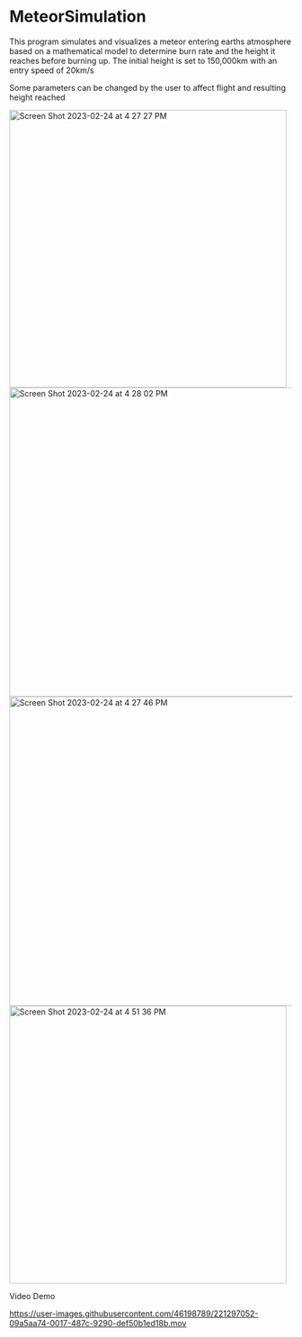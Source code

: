 # MeteorSimulation
This program simulates and visualizes a meteor entering earths atmosphere based on a mathematical model to determine burn rate and the height it reaches before burning up. The initial height is set to 150,000km with an entry speed of 20km/s


Some parameters can be changed by the user to affect flight and resulting height reached

<img width="493" alt="Screen Shot 2023-02-24 at 4 27 27 PM" src="https://user-images.githubusercontent.com/46198789/221297769-bf1f46cc-d224-4ec2-85cf-cdcd3fd33686.png">
<img width="549" alt="Screen Shot 2023-02-24 at 4 28 02 PM" src="https://user-images.githubusercontent.com/46198789/221297804-c16e6637-0399-431a-b14d-4f2ea746139c.png">
<img width="549" alt="Screen Shot 2023-02-24 at 4 27 46 PM" src="https://user-images.githubusercontent.com/46198789/221297781-28014912-dbc2-4f01-ab75-d3a34d713eed.png">
<img width="493" alt="Screen Shot 2023-02-24 at 4 51 36 PM" src="https://user-images.githubusercontent.com/46198789/221300145-dd705349-c0a1-46d9-9df2-bea91d253e62.png">


Video Demo

https://user-images.githubusercontent.com/46198789/221297052-09a5aa74-0017-487c-9290-def50b1ed18b.mov

